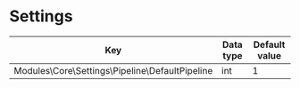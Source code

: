 # Settings

| Key                                            | Data type | Default value |
| ---------------------------------------------- | --------- | ------------- |
| Modules\Core\Settings\Pipeline\DefaultPipeline | int       | 1             |
